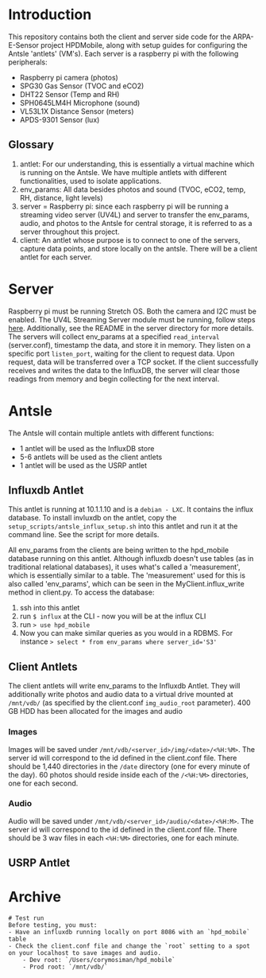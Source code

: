 # Introduction
This repository contains both the client and server side code for the ARPA-E-Sensor project HPDMobile, along with setup guides for configuring the Antsle 'antlets' (VM's).  Each server is a raspberry pi with the following peripherals:
- Raspberry pi camera (photos)
- SPG30 Gas Sensor (TVOC and eCO2)
- DHT22 Sensor (Temp and RH)
- SPH0645LM4H Microphone (sound)
- VL53L1X Distance Sensor (meters)
- APDS-9301 Sensor (lux)

## Glossary
1. antlet: For our understanding, this is essentially a virtual machine which is running on the Antsle.  We have multiple antlets with different functionalities, used to isolate applications.
2. env_params: All data besides photos and sound (TVOC, eCO2, temp, RH, distance, light levels)
3. server = Raspberry pi: since each raspberry pi will be running a streaming video server (UV4L) and server to transfer the env_params, audio, and photos to the Antsle for central storage, it is referred to as a server throughout this project.
4. client: An antlet whose purpose is to connect to one of the servers, capture data points, and store locally on the antsle.  There will be a client antlet for each server.

# Server
Raspberry pi must be running Stretch OS.  Both the camera and I2C must be enabled.  The UV4L Streaming Server module must be running, follow steps [here](https://github.com/corymosiman12/ARPA-E-Sensor/wiki/Setting-up-the-Pi's). Additionally, see the README in the server directory for more details.  The servers will collect env_params at a specified `read_interval` (server.conf), timestamp the data, and store it in memory.  They listen on a specific port `listen_port`, waiting for the client to request data.  Upon request, data will be transferred over a TCP socket.  If the client successfully receives and writes the data to the InfluxDB, the server will clear those readings from memory and begin collecting for the next interval.


# Antsle
The Antsle will contain multiple antlets with different functions:
- 1 antlet will be used as the InfluxDB store
- 5-6 antlets will be used as the client antlets
- 1 antlet will be used as the USRP antlet

## Influxdb Antlet
This antlet is running at 10.1.1.10 and is a `debian - LXC`.  It contains the influx database.  To install invluxdb on the antlet, copy the `setup_scripts/antsle_influx_setup.sh` into this antlet and run it at the command line.  See the script for more details.

All env_params from the clients are being written to the hpd_mobile database running on this antlet.  Although influxdb doesn't use tables (as in traditional relational databases), it uses what's called a 'measurement', which is essentially similar to a table.  The 'measurement' used for this is also called 'env_params', which can be seen in the MyClient.influx_write method in client.py.  To access the database:
1. ssh into this antlet
2. run `$ influx` at the CLI - now you will be at the influx CLI
3. run `> use hpd_mobile`
4. Now you can make similar queries as you would in a RDBMS.  For instance `> select * from env_params where server_id='S3'`

## Client Antlets
The client antlets will write env_params to the Influxdb Antlet.  They will additionally write photos and audio data to a virtual drive mounted at `/mnt/vdb/` (as specified by the client.conf `img_audio_root` parameter).  400 GB HDD has been allocated for the images and audio 

### Images
Images will be saved under `/mnt/vdb/<server_id>/img/<date>/<%H:%M>`.  The server id will correspond to the id defined in the client.conf file.  There should be 1,440 directories in the `/date` directory (one for every minute of the day).  60 photos should reside inside each of the `/<%H:%M>` directories, one for each second.

### Audio
Audio will be saved under `/mnt/vdb/<server_id>/audio/<date>/<%H:M>`.  The server id will correspond to the id defined in the client.conf file.  There should be 3 wav files in each `<%H:%M>` directories, one for each minute.

## USRP Antlet


# Archive
    # Test run
    Before testing, you must:
    - Have an influxdb running locally on port 8086 with an `hpd_mobile` table
    - Check the client.conf file and change the `root` setting to a spot on your localhost to save images and audio.
        - Dev root: `/Users/corymosiman/hpd_mobile`
        - Prod root: `/mnt/vdb/`


